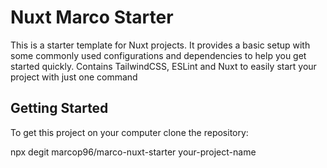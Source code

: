 # Nuxt Marco Starter

This is a starter template for Nuxt projects. It provides a basic setup with some commonly used configurations and dependencies to help you get started quickly.
Contains TailwindCSS, ESLint and Nuxt to easily start your project with just one command

## Getting Started

To get this project on your computer clone the repository:

npx degit marcop96/marco-nuxt-starter your-project-name
